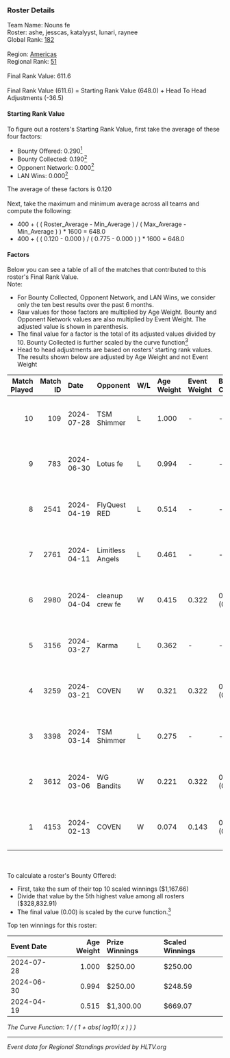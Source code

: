 ### Roster Details<br />
Team Name: Nouns fe<br />
Roster: ashe, jesscas, katalyyst, lunari, raynee<br />
Global Rank: [182](../standings_global.md)<br />
<br />
Region: [Americas]( ../standings_americas.md)<br />
Regional Rank: [51]( ../standings_americas.md)<br />
<br />
Final Rank Value:  611.6<br />
<br />
Final Rank Value (611.6) = Starting Rank Value (648.0) + Head To Head Adjustments (-36.5)<br />

#### Starting Rank Value<br />
To figure out a rosters's Starting Rank Value, first take the average of these four factors:<br />
- Bounty Offered: 0.290[<sup>1</sup>](#table2)
- Bounty Collected: 0.190[<sup>2</sup>](#table1)
- Opponent Network: 0.000[<sup>2</sup>](#table1)
- LAN Wins: 0.000[<sup>2</sup>](#table1)

The average of these factors is 0.120<br />
<br />
Next, take the maximum and minimum average across all teams and compute the following:<br />
- 400 + ( ( Roster_Average - Min_Average ) / ( Max_Average - Min_Average ) ) * 1600 = 648.0
- 400 + ( ( 0.120 - 0.000 ) / ( 0.775 - 0.000 ) ) * 1600 = 648.0


#### Factors<br />
Below you can see a table of all of the matches that contributed to this roster's Final Rank Value.<br />
Note:<br />

- For Bounty Collected, Opponent Network, and LAN Wins, we consider only the ten best results over the past 6 months.
- Raw values for those factors are multiplied by Age Weight. Bounty and Opponent Network values are also multiplied by Event Weight. The adjusted value is shown in parenthesis.
- The final value for a factor is the total of its adjusted values divided by 10. Bounty Collected is further scaled by the curve function[<sup>3</sup>](#curveFunction)
- Head to head adjustments are based on rosters' starting rank values. The results shown below are adjusted by Age Weight and not Event Weight
<span id="table1"></span><br />


| Match Played | Match ID | Date       | Opponent         | W/L | Age Weight | Event Weight | Bounty Collected | Opponent Network | LAN Wins  | H2H Adj. | Roster                                   |
| -: | -: | :- | :- | :- | :- | :- | :- | :- | :- | -: | :- |
|           10 |      109 | 2024-07-28 | TSM Shimmer      | L   | 1.000      | -            | -                | -                | -         |   -12.60 | ashe, jesscas, katalyyst, lunari, raynee |
|            9 |      783 | 2024-06-30 | Lotus fe         | L   | 0.994      | -            | -                | -                | -         |   -15.45 | ashe, daria, jesscas, katalyyst, raynee  |
|            8 |     2541 | 2024-04-19 | FlyQuest RED     | L   | 0.514      | -            | -                | -                | -         |    -5.49 | ashe, katalyyst, Knopk@, lunari, tokkis  |
|            7 |     2761 | 2024-04-11 | Limitless Angels | L   | 0.461      | -            | -                | -                | -         |    -7.37 | ashe, jesscas, katalyyst, lunari, tokkis |
|            6 |     2980 | 2024-04-04 | cleanup crew fe  | W   | 0.415      | 0.322        | 0.002 (0.000)    | 0.023 (0.003)    | 0 (0.000) |     6.21 | ashe, jesscas, katalyyst, lunari, tokkis |
|            5 |     3156 | 2024-03-27 | Karma            | L   | 0.362      | -            | -                | -                | -         |    -5.64 | ashe, jesscas, katalyyst, lunari, tokkis |
|            4 |     3259 | 2024-03-21 | COVEN            | W   | 0.321      | 0.322        | 0.002 (0.000)    | 0.000 (0.000)    | 0 (0.000) |     3.42 | ashe, jesscas, katalyyst, lunari, tokkis |
|            3 |     3398 | 2024-03-14 | TSM Shimmer      | L   | 0.275      | -            | -                | -                | -         |    -3.65 | ashe, jesscas, katalyyst, lunari, Rice   |
|            2 |     3612 | 2024-03-06 | WG Bandits       | W   | 0.221      | 0.322        | 0.002 (0.000)    | 0.023 (0.002)    | 0 (0.000) |     3.31 | ashe, jesscas, katalyyst, lunari, Rice   |
|            1 |     4153 | 2024-02-13 | COVEN            | W   | 0.074      | 0.143        | 0.002 (0.000)    | 0.000 (0.000)    | 0 (0.000) |     0.81 | ashe, jesscas, katalyyst, lunari, Rice   |

<br />
<span id="table2"></span><br />
To calculate a roster's Bounty Offered:<br />

- First, take the sum of their top 10 scaled winnings ($1,167.66)
- Divide that value by the 5th highest value among all rosters ($328,832.91)
- The final value (0.00) is scaled by the curve function.[<sup>3</sup>](#curveFunction)

Top ten winnings for this roster:<br />

| Event Date | Age Weight | Prize Winnings | Scaled Winnings |
| :- | -: | :- | :- |
| 2024-07-28 |      1.000 | $250.00        | $250.00         |
| 2024-06-30 |      0.994 | $250.00        | $248.59         |
| 2024-04-19 |      0.515 | $1,300.00      | $669.07         |


<span id="curveFunction"></span>_The Curve Function: 1 / ( 1 + abs( log10( x ) ) )_<br />

---
_Event data for Regional Standings provided by HLTV.org_<br />
